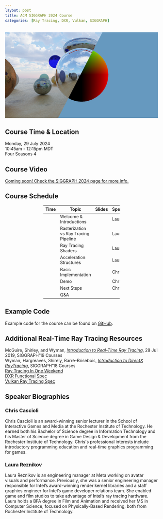 ```yaml
---
layout: post
title: ACM SIGGRAPH 2024 Course
categories: [Ray Tracing, DXR, Vulkan, SIGGRAPH]
---
```


![course example image of ray traced spheres](/images/image5.png "Logo Title Text 1")

## Course Time & Location

Monday, 29 July 2024\
10:45am - 12:15pm MDT\
Four Seasons 4

## Course Video

[Coming soon! Check the SIGGRAPH 2024 page for more info.](https://s2024.conference-program.org/presentation/?id=gensub_367&sess=sess156)

## Course Schedule
<div style="margin-left: auto;
            margin-right: auto;
            width: 50%">
            
| Time | Topic                                 | Slides | Speaker |
| ---- | ------------------------------------- | ------ | ------- |
|      | Welcome & Introductions               |        | Laura   |
|      | Rasterization vs Ray Tracing Pipeline |        | Laura   |
|      | Ray Tracing Shaders                   |        | Laura   |
|      | Acceleration Structures               |        | Laura   |
|      | Basic Implementation                  |        | Chris   |
|      | Demo                                  |        | Chris   |
|      | Next Steps                            |        | Chris   |
|      | Q&A                                   |        |         |

</div>

## Example Code

Example code for the course can be found on [GitHub](https://github.com/vixorien/IntroductionToRealTimeRayTracing).

## Additional Real-Time Ray Tracing Resources

McGuire, Shirley, and Wyman, [_Introduction to Real-Time Ray Tracing_](https://rtintro.realtimerendering.com/), 28 Jul 2019, SIGGRAPH'19 Courses\
 Wyman, Hargreaves, Shirely, Barré-Brisebois, [_Introduction to DirectX RayTracing_](https://intro-to-dxr.cwyman.org/), SIGGRAPH'18 Courses\
 [Ray Tracing In One Weekend](https://raytracing.github.io/books/RayTracingInOneWeekend.html)\
 [DXR Functional Spec](https://microsoft.github.io/DirectX-Specs/d3d/Raytracing.html)\
 [Vulkan Ray Tracing Spec](https://docs.vulkan.org/spec/latest/chapters/raytracing.html)

## Speaker Biographies

### Chris Cascioli

Chris Cascioli is an award-winning senior lecturer in the School of Interactive Games and Media at the Rochester Institute of Technology. He earned both his Bachelor of Science degree in Information Technology and his Master of Science degree in Game Design & Development from the Rochester Institute of Technology. Chris's professional interests include introductory programming education and real-time graphics programming for games.

### Laura Reznikov

Laura Reznikov is an engineering manager at Meta working on avatar visuals and performance. Previously, she was a senior engineering manager responsible for Intel’s award-winning render kernel libraries and a staff graphics engineer for Intel’s game developer relations team. She enabled game and film studios to take advantage of Intel’s ray tracing hardware. Laura holds a BFA degree in Film and Animation and received her MS in Computer Science, focused on Physically-Based Rendering, both from Rochester Institute of Technology.

<!--more-->
